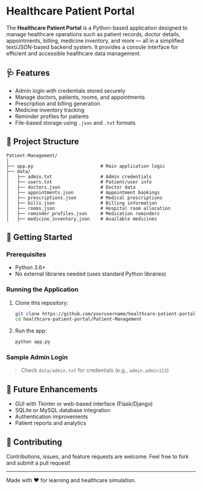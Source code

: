# Healthcare Patient Portal

The **Healthcare Patient Portal** is a Python-based application designed to manage healthcare operations such as patient records, doctor details, appointments, billing, medicine inventory, and more — all in a simplified text/JSON-based backend system. It provides a console interface for efficient and accessible healthcare data management.

## 🩺 Features

- Admin login with credentials stored securely
- Manage doctors, patients, rooms, and appointments
- Prescription and billing generation
- Medicine inventory tracking
- Reminder profiles for patients
- File-based storage using `.json` and `.txt` formats

## 📁 Project Structure

```
Patient-Management/
│
├── app.py                         # Main application logic
├── data/
│   ├── admin.txt                  # Admin credentials
│   ├── users.txt                  # Patient/user info
│   ├── doctors.json               # Doctor data
│   ├── appointments.json          # Appointment bookings
│   ├── prescriptions.json         # Medical prescriptions
│   ├── bills.json                 # Billing information
│   ├── rooms.json                 # Hospital room allocation
│   ├── reminder_profiles.json     # Medication reminders
│   ├── medicine_inventory.json    # Available medicines
```

## 🚀 Getting Started

### Prerequisites

- Python 3.6+
- No external libraries needed (uses standard Python libraries)

### Running the Application

1. Clone this repository:
   ```bash
   git clone https://github.com/yourusername/healthcare-patient-portal.git
   cd healthcare-patient-portal/Patient-Management
   ```

2. Run the app:
   ```bash
   python app.py
   ```

### Sample Admin Login

> Check `data/admin.txt` for credentials (e.g., `admin,admin123`)

## 📌 Future Enhancements

- GUI with Tkinter or web-based interface (Flask/Django)
- SQLite or MySQL database integration
- Authentication improvements
- Patient reports and analytics



## 🤝 Contributing

Contributions, issues, and feature requests are welcome. Feel free to fork and submit a pull request!

---

Made with ❤️ for learning and healthcare simulation.
